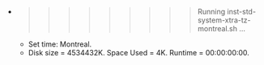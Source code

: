 * >>>>>>>>> Running inst-std-system-xtra-tz-montreal.sh ...
  * Set time: Montreal.
  * Disk size = 4534432K. Space Used = 4K. Runtime = 00:00:00:00.
